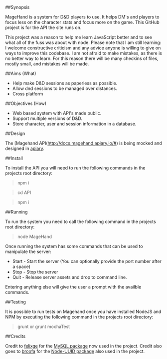 ##Synopsis

MageHand is a system for D&amp;D players to use. It helps DM's and players to focus less on the character stats and focus more on the game.
This GitHub project is for the API the site runs on.

This project was a reason to help me learn JavaScript better and to see what all of the fuss was about with node.
Please note that I am still learning: I welcome constructive criticism and any advice anyone is willing to give on ways to improve this codebase.
I am not afraid to make mistakes, as there is no better way to learn. For this reason there will be many checkins of files, mostly small, and mistakes will be made.

##Aims (What)

* Help make D&amp;D sessions as paperless as possible.
* Allow dnd sessions to be managed over distances.
* Cross platform

##Objectives (How)

* Web based system with API's made public.
* Support multiple versions of D&amp;D.
* Store character, user and session information in a database.

##Design

The [Magehand API(http://docs.magehand.apiary.io/#) is being mocked and designed in [apiary](https://apiary.io/).

##Install

To install the API you will need to run the following commands in the projects root directory:

> npm i

> cd API

> npm i

##Running

To run the system you need to call the following command in the projects root directory:

> node MageHand

Once running the system has some commands that can be used to manipulate the server:

* Start - Start the server (You can optionally provide the port number after a space)
* Stop - Stop the server
* Quit - Release server assets and drop to command line.

Entering anything else will give the user a prompt with the availble commands.

##Testing

It is possible to run tests on Magehand once you have installed NodeJS and NPM by executing the following command in the projects root directory:

> grunt
or
> grunt mochaTest

##Credits

Credit to [felixge](https://github.com/felixge) for the [MySQL package](https://github.com/felixge/node-mysql) now used in the project.
Credit also goes to [broofa](https://github.com/broofa) for the [Node-UUID package](https://github.com/broofa/node-uuid) also used in the project.
